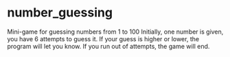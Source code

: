 # number_guessing
Mini-game for guessing numbers from 1 to 100
Initially, one number is given, you have 6 attempts to guess it. 
If your guess is higher or lower, the program will let you know. 
If you run out of attempts, the game will end.

